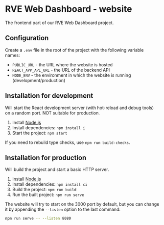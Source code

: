 # RVE Web Dashboard - website

The frontend part of our RVE Web Dashboard project.


## Configuration

Create a `.env` file in the root of the project with the following variable names:
- `PUBLIC_URL` - the URL where the website is hosted
- `REACT_APP_API_URL` - the URL of the backend API
- `NODE_ENV` - the environment in which the website is running (development/production)


## Installation for development

Will start the React development server (with hot-reload and debug tools) on a random port. NOT suitable for production.

1. Install [Node.js](https://nodejs.org/en/download/)
2. Install dependencies: `npm install i`
3. Start the project: `npm start`

If you need to rebuild type checks, use `npm run build-checks`.


## Installation for production

Will build the project and start a basic HTTP server.

1. Install [Node.js](https://nodejs.org/en/download/)
2. Install dependencies: `npm install ci`
3. Build the project: `npm run build`
4. Run the built project: `npm run serve`

The website will try to start on the 3000 port by default, but you can change it by appending the `--listen` option to the last command:
```bash
npm run serve -- --listen 8080
```
